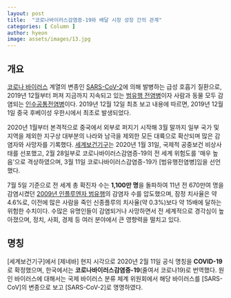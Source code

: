 ```yaml
---
layout: post
title:  "코로나바이러스감염증-19와 배달 시장 성장 간의 관계"
categories: [ Column ]
author: hyeon
image: assets/images/13.jpg
---
```

[comment]: # (코로나바이러스감염증-19는 우리가 생각지도 못한 여러 분야에서 큰 영향력을 떨치고 있다. )

## 개요 

[코로나 바이러스]() 계열의 변종인 [SARS-CoV-2]()에 의해 발병하는 급성 호흡기 질환으로, 2019년 12월부터 퍼져 지금까지 지속되고 있는 [범유행 전염병]()이자 사람과 동물 모두 감염되는 [인수공통전염병]()이다. 2019년 12월 12일 최초 보고 내용에 따르면, 2019년 12월 1일 중국 후베이성 우한시에서 최초로 발생되었다.


2020년 1월부터 본격적으로 중국에서 외부로 퍼지기 시작해 3월 말까지 일부 국가 및 지역을 제외한 지구상 대부분의 나라와 남극을 제외한 모든 대륙으로 확산되며 많은 감염자와 사망자를 기록했다. [세계보건기구](WHO)는 2020년 1월 31일, 국제적 공중보건 비상사태를 선포했고, 2월 28일부로 코로나바이러스감염증-19의 전 세계 위험도를 '매우 높음'으로 격상하였으며, 3월 11일 코로나바이러스감염증-19가 [범유행전염병]임을 선언했다.


7월 5일 기준으로 전 세계 총 확진자 수는 **1,100만 명**을 돌파하여 11년 전 670만여 명을 감염시켰던 [2009년 인플루엔자 범유행]()의 감염자 수를 압도했으며, 잠정 치사율은 약 4.6%로, 이전에 많은 사람을 죽인 신종플루의 치사율(약 0.3%)보다 약 15배에 달하는 위험한 수치이다. 수많은 유명인들이 감염되거나 사망하면서 전 세계적으로 경각심이 높아졌으며, 정치, 사회, 경제 등 여러 분야에서 큰 영향력을 떨치고 있다.


## 명칭
[세계보건기구]에서 [제네바] 현지 시각으로 2020년 2월 11일 공식 명칭을 **COVID-19**로 확정했으며, 한국에서는 **코로나바이러스감염증-19**(줄여서 코로나19)로 번역했다. [<i class="fa fa-globe" style="font-family: 'Font Awesome 5 Free'" aria-hidden="true"></i>](http://news.naver.com/main/read.nhn?mode=LSD&mid=sec&sid1=001&oid=001&aid=0011395543) 원인 바이러스에 대해서는 국제 바이러스 분류 체계 위원회에서 해당 바이러스를 [SARS-CoV]의 변종으로 보고 [SARS-CoV-2]로 명명하였다. [<i class="fa fa-globe" style="font-family: 'Font Awesome 5 Free'" aria-hidden="true"></i>](https://www.bbc.com/news/world-asia-china-51466362)
